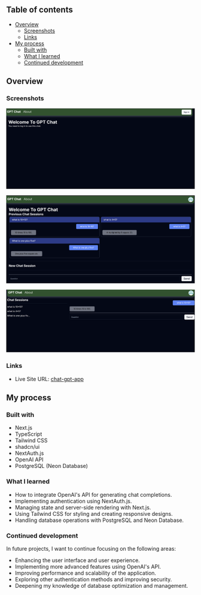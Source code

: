 ## Table of contents

- [Overview](#overview)
  - [Screenshots](#screenshots)
  - [Links](#links)
- [My process](#my-process)
  - [Built with](#built-with)
  - [What I learned](#what-i-learned)
  - [Continued development](#continued-development)

## Overview

### Screenshots

![1](./images/landing.png)

![2](./images/dashboard.png)

![3](./images/chat.png)

### Links

- Live Site URL: [chat-gpt-app](https://chat-gpt-app-eta-eight.vercel.app/)

## My process

### Built with

- Next.js
- TypeScript
- Tailwind CSS
- shadcn/ui
- NextAuth.js
- OpenAI API
- PostgreSQL (Neon Database)

### What I learned

- How to integrate OpenAI's API for generating chat completions.
- Implementing authentication using NextAuth.js.
- Managing state and server-side rendering with Next.js.
- Using Tailwind CSS for styling and creating responsive designs.
- Handling database operations with PostgreSQL and Neon Database.

### Continued development

In future projects, I want to continue focusing on the following areas:

- Enhancing the user interface and user experience.
- Implementing more advanced features using OpenAI's API.
- Improving performance and scalability of the application.
- Exploring other authentication methods and improving security.
- Deepening my knowledge of database optimization and management.
